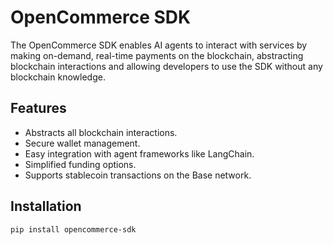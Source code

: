 # OpenCommerce SDK

The OpenCommerce SDK enables AI agents to interact with services by making on-demand, real-time payments on the blockchain, abstracting blockchain interactions and allowing developers to use the SDK without any blockchain knowledge.

## Features

- Abstracts all blockchain interactions.
- Secure wallet management.
- Easy integration with agent frameworks like LangChain.
- Simplified funding options.
- Supports stablecoin transactions on the Base network.

## Installation

```bash
pip install opencommerce-sdk
